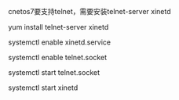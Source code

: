 cnetos7要支持telnet，需要安装telnet-server xinetd

yum install telnet-server xinetd

systemctl enable xinetd.service

systemctl enable telnet.socket

systemctl start telnet.socket

systemctl start xinetd